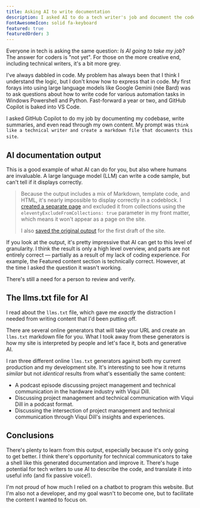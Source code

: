 ```yaml
---
title: Asking AI to write documentation
description: I asked AI to do a tech writer's job and document the code it's written.
FontAwesomeIcon: solid fa-keyboard
featured: true
featuredOrder: 3
---
```


Everyone in tech is asking the same question: *Is AI going to take my job*? The answer for coders is "not yet". For those on the more creative end, including technical writers, it's a bit more grey.

I've always dabbled in code. My problem has always been that I think I understand the logic, but I don't know how to express that in code. My first forays into using large language models like Google Gemini (n&#233;e Bard) was to ask questions about how to write code for various automation tasks in Windows Powershell and Python. Fast-forward a year or two, and GitHub Copilot is baked into VS Code.

I asked GitHub Copilot to do my job by documenting my codebase, write summaries, and even read through my own content. My prompt was `think like a technical writer and create a markdown file that documents this site`.

## AI documentation output

This is a good example of what AI can do for you, but also where humans are invaluable. A large language model (LLM) can write a code sample, but can't tell if it displays correctly.

> Because the output includes a mix of Markdown, template code, and HTML, it's nearly impossible to display correctly in a codeblock. I [created a separate page](/static-site-transformation/ai-doc-output) and excluded it from collections using the `eleventyExcludeFromCollections: true` parameter in my front matter, which means it won't appear as a page on the site.
>
> I also [saved the original output](/static-site-transformation/ai-doc-output-orig) for the first draft of the site.

If you look at the output, it's pretty impressive that AI can get to this level of granularity. I think the result is only a high level overview, and parts are not entirely correct &mdash; partially as a result of my lack of coding experience. For example, the Featured content section is technically correct. However, at the time I asked the question it wasn't working.

There's still a need for a person to review and verify.

## The llms.txt file for AI

I read about the `llms.txt` file, which gave me *exactly* the distraction I needed from writing content that I'd been putting off.

There are several online generators that will take your URL and create an `llms.txt` markdown file for you. What I took away from these generators is how my site is interpreted by people and let's face it, bots and generative AI.

I ran three different online `llms.txt` generators against both my current production and my development site. It's interesting to see how it returns *similar* but not *identical* results from what's essentially the same content:

- A podcast episode discussing project management and technical communication in the hardware industry with Viqui Dill.
- Discussing project management and technical communication with Viqui Dill in a podcast format.
- Discussing the intersection of project management and technical communication through Viqui Dill's insights and experiences.

## Conclusions

There's plenty to learn from this output, especially because it's only going to get better. I think there's opportunity for technical communicators to take a shell like this generated documentation and improve it. There's huge potential for tech writers to use AI to describe the code, and translate it into useful info (and fix passive voice!).

I'm not proud of how much I relied on a chatbot to program this website. But I'm also not a developer, and my goal wasn't to become one, but to facilitate the content I wanted to focus on.